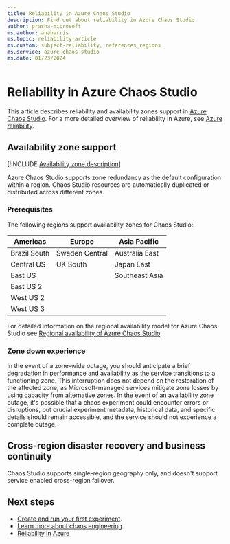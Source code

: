 ```yaml
---
title: Reliability in Azure Chaos Studio
description: Find out about reliability in Azure Chaos Studio.
author: prasha-microsoft 
ms.author: anaharris
ms.topic: reliability-article
ms.custom: subject-reliability, references_regions
ms.service: azure-chaos-studio
ms.date: 01/23/2024 
---
```



# Reliability in Azure Chaos Studio


This article describes reliability and availability zones support in [Azure Chaos Studio](/azure/chaos-studio/chaos-studio-overview). For a more detailed overview of reliability in Azure, see [Azure reliability](/azure/architecture/framework/resiliency/overview).


## Availability zone support

[!INCLUDE [Availability zone description](includes/reliability-availability-zone-description-include.md)]

Azure Chaos Studio supports zone redundancy as the default configuration within a region.  Chaos Studio resources are automatically duplicated or distributed across different zones. 

### Prerequisites

The following regions support availability zones for Chaos Studio:

| Americas         | Europe               | Asia Pacific   |
|------------------|----------------------|----------------|
| Brazil South     | Sweden Central  | Australia East      |
| Central US       | UK South        | Japan East          |
| East US          |                 | Southeast Asia      |
| East US 2        |                 |                     |
| West US 2        |                 |                     |
| West US 3        |                 |                     |


For detailed information on the regional availability model for Azure Chaos Studio see [Regional availability of Azure Chaos Studio](/azure/chaos-studio/chaos-studio-region-availability).

### Zone down experience

In the event of a zone-wide outage, you should anticipate a brief degradation in performance and availability as the service transitions to a functioning zone. This interruption does not depend on the restoration of the affected zone, as Microsoft-managed services mitigate zone losses by using capacity from alternative zones. In the event of an availability zone outage, it's possible that a chaos experiment could encounter errors or disruptions, but crucial experiment metadata, historical data, and specific details should remain accessible, and the service should not experience a complete outage. 

## Cross-region disaster recovery and business continuity

Chaos Studio supports single-region geography only, and doesn't support service enabled cross-region failover.

## Next steps

- [Create and run your first experiment](/azure/chaos-studio/chaos-studio-quickstart-azure-portal).
- [Learn more about chaos engineering](/azure/chaos-studio/chaos-studio-chaos-engineering-overview).
- [Reliability in Azure](/azure/reliability/overview)
